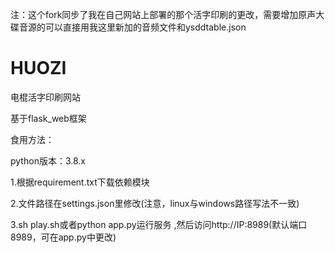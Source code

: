 注：这个fork同步了我在自己网站上部署的那个活字印刷的更改，需要增加原声大碟音源的可以直接用我这里新加的音频文件和ysddtable.json

# HUOZI
电棍活字印刷网站

基于flask_web框架

食用方法：

python版本：3.8.x

1.根据requirement.txt下载依赖模块


2.文件路径在settings.json里修改(注意，linux与windows路径写法不一致)


3.sh play.sh或者python app.py运行服务 ,然后访问http://IP:8989(默认端口8989，可在app.py中更改)

